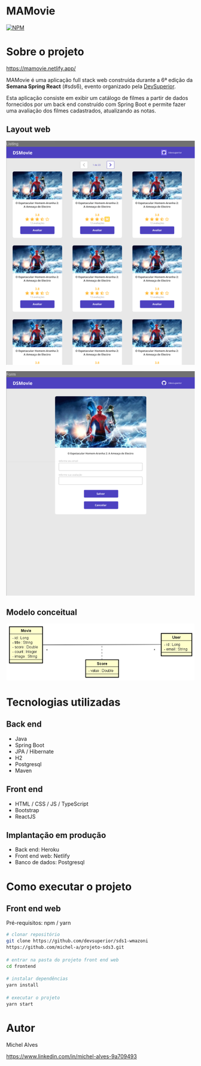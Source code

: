 # MAMovie
[![NPM](https://img.shields.io/npm/l/react)](https://github.com/michel-a/dsmovie/blob/main/LICENSE) 

# Sobre o projeto

https://mamovie.netlify.app/

MAMovie é uma aplicação full stack web construída durante a 6ª edição da **Semana Spring React** (#sds6), evento organizado pela [DevSuperior](https://devsuperior.com "Site da DevSuperior").

Esta aplicação consiste em exibir um catálogo de filmes a partir de dados fornecidos por um back end construído com Spring Boot e permite fazer uma avaliação dos filmes cadastrados, atualizando as notas.

## Layout web
![Web 1](https://github.com/michel-a/dsmovie/blob/main/_assets/layout1.png)

![Web 2](https://github.com/michel-a/dsmovie/blob/main/_assets/layout2.png)

## Modelo conceitual
![Modelo Conceitual](https://github.com/michel-a/dsmovie/blob/main/_assets/modelo-dominio.png)

# Tecnologias utilizadas
## Back end
- Java
- Spring Boot
- JPA / Hibernate
- H2
- Postgresql
- Maven
## Front end
- HTML / CSS / JS / TypeScript
- Bootstrap
- ReactJS
## Implantação em produção
- Back end: Heroku
- Front end web: Netlify
- Banco de dados: Postgresql

# Como executar o projeto

## Front end web
Pré-requisitos: npm / yarn

```bash
# clonar repositório
git clone https://github.com/devsuperior/sds1-wmazoni
https://github.com/michel-a/projeto-sds3.git

# entrar na pasta do projeto front end web
cd frontend

# instalar dependências
yarn install

# executar o projeto
yarn start
```

# Autor

Michel Alves

https://www.linkedin.com/in/michel-alves-9a709493
